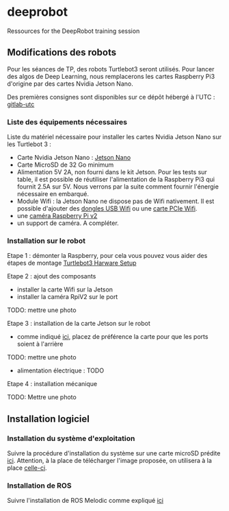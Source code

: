 # deeprobot
Ressources for the DeepRobot training session

## Modifications des robots 

Pour les séances de TP, des robots Turtlebot3 seront utilisés. Pour lancer des algos de Deep Learning, nous remplacerons les cartes Raspberry Pi3 d'origine par des cartes Nvidia Jetson Nano. 

Des premières consignes sont disponibles sur ce dépôt hébergé à l'UTC : [gitlab-utc](https://gitlab.utc.fr/hds/turtlebot/installation-nvidia-jetson-nano)

### Liste des équipements nécessaires

Liste du matériel nécessaire pour installer les cartes Nvidia Jetson Nano sur les Turtlebot 3 : 
- Carte Nvidia Jetson Nano : [Jetson Nano](https://www.generationrobots.com/fr/403351-kit-de-developpement-nvidia-jetson-nano.html)
- Carte MicroSD de 32 Go minimum 
- Alimentation 5V 2A, non fourni dans le kit Jetson. Pour les tests sur table, il est possible de réutiliser l'alimentation de la Raspberry Pi3 qui fournit 2.5A sur 5V. Nous verrons par la suite comment fournir l'énergie nécessaire en embarqué. 
- Module Wifi : la Jetson Nano ne dispose pas de Wifi nativement. Il est possible d'ajouter des [dongles USB Wifi](https://www.generationrobots.com/fr/401554-dongle-wifi-pour-brickpi.html) ou une [carte PCIe Wifi](https://www.amazon.fr/Coolwell-Waveshare-Wireless-Bluetooth-Connector/dp/B07VRKKLCM/ref=sr_1_7?__mk_fr_FR=%C3%85M%C3%85%C5%BD%C3%95%C3%91&keywords=wifi+jetson+nano&qid=1568723686&sr=8-7). 
- une [caméra Raspberry Pi v2](https://www.generationrobots.com/fr/402231-module-camera-pi-noir-pour-raspberry-pi.html)
- un support de caméra. A compléter. 

### Installation sur le robot

Etape 1 : démonter la Raspberry, pour cela vous pouvez vous aider des étapes de montage [Turtlebot3 Harware Setup](http://emanual.robotis.com/docs/en/platform/turtlebot3/hardware_setup/)

Etape 2 : ajout des composants 

- installer la carte Wifi sur la Jetson
- installer la caméra RpiV2 sur le port 


TODO: mettre une photo


Etape 3 : installation de la carte Jetson sur le robot
- comme indiqué [ici](https://gitlab.utc.fr/hds/turtlebot/installation-nvidia-jetson-nano), placez de préférence la carte pour que les ports soient à l'arrière

TODO: mettre une photo

- alimentation électrique : TODO 

Etape 4 : installation mécanique 

TODO: Mettre une photo

## Installation logiciel

### Installation du système d'exploitation
Suivre la procédure d'installation du système sur une carte microSD prédite [ici](https://developer.nvidia.com/embedded/learn/get-started-jetson-nano-devkit#write).
Attention, à la place de télécharger l'image proposée, on utilisera à la place [celle-ci](https://developer.download.nvidia.com/training/nano/dlinano_v1-0-0_image_20GB.zip).

### Installation de ROS
Suivre l'installation de ROS Melodic comme expliqué [ici](http://wiki.ros.org/melodic/Installation/Ubuntu)
